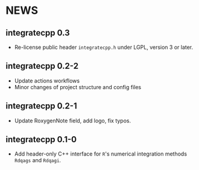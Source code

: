 # NEWS

## integratecpp 0.3

- Re-license public header `integratecpp.h` under LGPL, version 3 or later.

## integratecpp 0.2-2

- Update actions workflows
- Minor changes of project structure and config files

## integratecpp 0.2-1

- Update RoxygenNote field, add logo, fix typos.

## integratecpp 0.1-0

- Add header-only C++ interface for `R`'s numerical integration methods `Rdqags`
  and `Rdqagi`.
